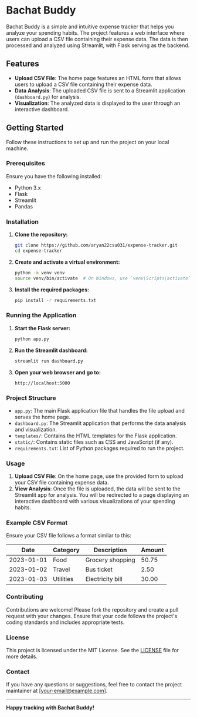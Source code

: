 # Bachat Buddy

Bachat Buddy is a simple and intuitive expense tracker that helps you analyze your spending habits. The project features a web interface where users can upload a CSV file containing their expense data. The data is then processed and analyzed using Streamlit, with Flask serving as the backend.

## Features

- **Upload CSV File**: The home page features an HTML form that allows users to upload a CSV file containing their expense data.
- **Data Analysis**: The uploaded CSV file is sent to a Streamlit application (`dashboard.py`) for analysis.
- **Visualization**: The analyzed data is displayed to the user through an interactive dashboard.

## Getting Started

Follow these instructions to set up and run the project on your local machine.

### Prerequisites

Ensure you have the following installed:

- Python 3.x
- Flask
- Streamlit
- Pandas

### Installation

1. **Clone the repository:**

    ```bash
    git clone https://github.com/aryan22csu031/expense-tracker.git
    cd expense-tracker
    ```

2. **Create and activate a virtual environment:**

    ```bash
    python -m venv venv
    source venv/bin/activate  # On Windows, use `venv\Scripts\activate`
    ```

3. **Install the required packages:**

    ```bash
    pip install -r requirements.txt
    ```

### Running the Application

1. **Start the Flask server:**

    ```bash
    python app.py
    ```

2. **Run the Streamlit dashboard:**

    ```bash
    streamlit run dashboard.py
    ```

3. **Open your web browser and go to:**

    ```
    http://localhost:5000
    ```

### Project Structure

- `app.py`: The main Flask application file that handles the file upload and serves the home page.
- `dashboard.py`: The Streamlit application that performs the data analysis and visualization.
- `templates/`: Contains the HTML templates for the Flask application.
- `static/`: Contains static files such as CSS and JavaScript (if any).
- `requirements.txt`: List of Python packages required to run the project.

### Usage

1. **Upload CSV File**: On the home page, use the provided form to upload your CSV file containing expense data.
2. **View Analysis**: Once the file is uploaded, the data will be sent to the Streamlit app for analysis. You will be redirected to a page displaying an interactive dashboard with various visualizations of your spending habits.

### Example CSV Format

Ensure your CSV file follows a format similar to this:

| Date       | Category | Description       | Amount |
|------------|----------|-------------------|--------|
| 2023-01-01 | Food     | Grocery shopping  | 50.75  |
| 2023-01-02 | Travel   | Bus ticket        | 2.50   |
| 2023-01-03 | Utilities| Electricity bill  | 30.00  |

### Contributing

Contributions are welcome! Please fork the repository and create a pull request with your changes. Ensure that your code follows the project's coding standards and includes appropriate tests.

### License

This project is licensed under the MIT License. See the [LICENSE](LICENSE) file for more details.

### Contact

If you have any questions or suggestions, feel free to contact the project maintainer at [your-email@example.com].

---

**Happy tracking with Bachat Buddy!**
